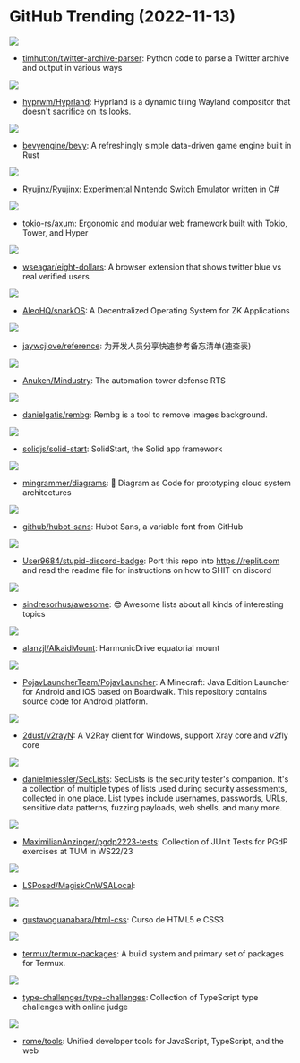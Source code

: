# GitHub Trending (2022-11-13)

![](https://img.shields.io/badge/Python-New%20135-green?style=flat-square&logo=appveyor)
- [timhutton/twitter-archive-parser](https://github.com/timhutton/twitter-archive-parser): Python code to parse a Twitter archive and output in various ways

![](https://img.shields.io/badge/C%2B%2B-New%2019-green?style=flat-square&logo=appveyor)
- [hyprwm/Hyprland](https://github.com/hyprwm/Hyprland): Hyprland is a dynamic tiling Wayland compositor that doesn't sacrifice on its looks.

![](https://img.shields.io/badge/Rust-New%2051-green?style=flat-square&logo=appveyor)
- [bevyengine/bevy](https://github.com/bevyengine/bevy): A refreshingly simple data-driven game engine built in Rust

![](https://img.shields.io/badge/C%23-New%2075-green?style=flat-square&logo=appveyor)
- [Ryujinx/Ryujinx](https://github.com/Ryujinx/Ryujinx): Experimental Nintendo Switch Emulator written in C#

![](https://img.shields.io/badge/Rust-New%2027-green?style=flat-square&logo=appveyor)
- [tokio-rs/axum](https://github.com/tokio-rs/axum): Ergonomic and modular web framework built with Tokio, Tower, and Hyper

![](https://img.shields.io/badge/JavaScript-New%20154-green?style=flat-square&logo=appveyor)
- [wseagar/eight-dollars](https://github.com/wseagar/eight-dollars): A browser extension that shows twitter blue vs real verified users

![](https://img.shields.io/badge/Rust-New%2010-green?style=flat-square&logo=appveyor)
- [AleoHQ/snarkOS](https://github.com/AleoHQ/snarkOS): A Decentralized Operating System for ZK Applications

![](https://img.shields.io/badge/CSS-New%20136-green?style=flat-square&logo=appveyor)
- [jaywcjlove/reference](https://github.com/jaywcjlove/reference): 为开发人员分享快速参考备忘清单(速查表)

![](https://img.shields.io/badge/Java-New%2012-green?style=flat-square&logo=appveyor)
- [Anuken/Mindustry](https://github.com/Anuken/Mindustry): The automation tower defense RTS

![](https://img.shields.io/badge/Python-New%2056-green?style=flat-square&logo=appveyor)
- [danielgatis/rembg](https://github.com/danielgatis/rembg): Rembg is a tool to remove images background.

![](https://img.shields.io/badge/TypeScript-New%20184-green?style=flat-square&logo=appveyor)
- [solidjs/solid-start](https://github.com/solidjs/solid-start): SolidStart, the Solid app framework

![](https://img.shields.io/badge/Python-New%20100-green?style=flat-square&logo=appveyor)
- [mingrammer/diagrams](https://github.com/mingrammer/diagrams): 🎨 Diagram as Code for prototyping cloud system architectures

![](https://img.shields.io/badge/none-New%20103-green?style=flat-square&logo=appveyor)
- [github/hubot-sans](https://github.com/github/hubot-sans): Hubot Sans, a variable font from GitHub

![](https://img.shields.io/badge/JavaScript-New%203-green?style=flat-square&logo=appveyor)
- [User9684/stupid-discord-badge](https://github.com/User9684/stupid-discord-badge): Port this repo into https://replit.com and read the readme file for instructions on how to SHIT on discord

![](https://img.shields.io/badge/none-New%20138-green?style=flat-square&logo=appveyor)
- [sindresorhus/awesome](https://github.com/sindresorhus/awesome): 😎 Awesome lists about all kinds of interesting topics

![](https://img.shields.io/badge/C-New%208-green?style=flat-square&logo=appveyor)
- [alanzjl/AlkaidMount](https://github.com/alanzjl/AlkaidMount): HarmonicDrive equatorial mount

![](https://img.shields.io/badge/Java-New%209-green?style=flat-square&logo=appveyor)
- [PojavLauncherTeam/PojavLauncher](https://github.com/PojavLauncherTeam/PojavLauncher): A Minecraft: Java Edition Launcher for Android and iOS based on Boardwalk. This repository contains source code for Android platform.

![](https://img.shields.io/badge/C%23-New%2020-green?style=flat-square&logo=appveyor)
- [2dust/v2rayN](https://github.com/2dust/v2rayN): A V2Ray client for Windows, support Xray core and v2fly core

![](https://img.shields.io/badge/PHP-New%2032-green?style=flat-square&logo=appveyor)
- [danielmiessler/SecLists](https://github.com/danielmiessler/SecLists): SecLists is the security tester's companion. It's a collection of multiple types of lists used during security assessments, collected in one place. List types include usernames, passwords, URLs, sensitive data patterns, fuzzing payloads, web shells, and many more.

![](https://img.shields.io/badge/Java-New%202-green?style=flat-square&logo=appveyor)
- [MaximilianAnzinger/pgdp2223-tests](https://github.com/MaximilianAnzinger/pgdp2223-tests): Collection of JUnit Tests for PGdP exercises at TUM in WS22/23

![](https://img.shields.io/badge/Shell-New%2024-green?style=flat-square&logo=appveyor)
- [LSPosed/MagiskOnWSALocal](https://github.com/LSPosed/MagiskOnWSALocal): 

![](https://img.shields.io/badge/HTML-New%209-green?style=flat-square&logo=appveyor)
- [gustavoguanabara/html-css](https://github.com/gustavoguanabara/html-css): Curso de HTML5 e CSS3

![](https://img.shields.io/badge/Shell-New%208-green?style=flat-square&logo=appveyor)
- [termux/termux-packages](https://github.com/termux/termux-packages): A build system and primary set of packages for Termux.

![](https://img.shields.io/badge/TypeScript-New%20155-green?style=flat-square&logo=appveyor)
- [type-challenges/type-challenges](https://github.com/type-challenges/type-challenges): Collection of TypeScript type challenges with online judge

![](https://img.shields.io/badge/Rust-New%20223-green?style=flat-square&logo=appveyor)
- [rome/tools](https://github.com/rome/tools): Unified developer tools for JavaScript, TypeScript, and the web

